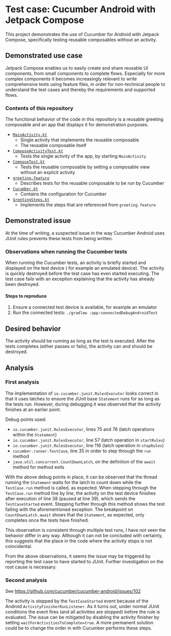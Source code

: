 # Test case: Cucumber Android with Jetpack Compose

This project demonstrates the use of Cucumber for Android with Jetpack Compose, specifically testing
reusable composables without an activity.

## Demonstrated use case

Jetpack Compose enables us to easily create and share reusable UI components, from small components
to complete flows. Especially for more complex components it becomes increasingly relevant to write
comprehensive tests using feature files, in order for non-technical people to understand the test
cases and thereby the requirements and supported flows.

### Contents of this repository

The functional behavior of the code in this repository is a reusable greeting composable and an app
that displays it for demonstration purposes.

- [`MainActivity.kt`](app/src/main/java/nl/jjkester/cucumber/compose/MainActivity.kt)
    - Single activity that implements the reusable composable
    - The reusable composable itself
- [`ComposeActivityTest.kt`](app/src/androidTest/java/nl/jjkester/cucumber/compose/ComposeActivityTest.kt)
    - Tests the single activity of the app, by starting `MainActivity`
- [`ComposeTest.kt`](app/src/androidTest/java/nl/jjkester/cucumber/compose/ComposeTest.kt)
    - Tests the reusable composable by setting a composable view without an explicit activity
- [`greeting.feature`](app/src/androidTest/assets/features/greeting.feature)
    - Describes tests for the reusable composable to be run by Cucumber
- [`Cucumber.kt`](app/src/androidTest/java/nl/jjkester/cucumber/compose/test/Cucumber.kt)
    - Contains the configuration for Cucumber
- [`GreetingSteps.kt`](app/src/androidTest/java/nl/jjkester/cucumber/compose/test/GreetingSteps.kt)
    - Implements the steps that are referenced from `greeting.feature`

## Demonstrated issue

At the time of writing, a suspected issue in the way Cucumber Android uses JUnit rules prevents
these tests from being written.

### Observations when running the Cucumber tests

When running the Cucumber tests, an activity is briefly started and displayed on the test device (
for example an emulated device). The activity is quickly destroyed before the test case has even
started executing. The test case fails with an exception explaining that the activity has already
been destroyed.

#### Steps to reproduce

1. Ensure a connected test device is available, for example an emulator
2. Run the connected tests: `./gradlew :app:connectedDebugAndroidTest`

## Desired behavior

The activity should be running as long as the test is executed. After the tests completes (either
passes or fails), the activity can and should be destroyed.

## Analysis

### First analysis

The implementation of `io.cucumber.junit.RulesExecutor` looks correct in that it uses latches to
ensure the JUnit base `Statement` runs for as long as the tests run. However, during debugging it
was observed that the activity finishes at an earlier point.

Debug points used:

- `io.cucumber.junit.RulesExecutor`, lines 75 and 76 (latch operations within the `Statement`)
- `io.cucumber.junit.RulesExecutor`, line 57 (latch operation in `startRules`)
- `io.cucumber.junit.RulesExecutor`, line 116 (latch operation in `stopRules`)
- `cucumber.runner.TestCase`, line 35 in order to step through the `run` method
- `java.util.concurrent.CountDownLatch`, on the definition of the `await` method for method exits

With the above debug points in place, it can be observed that the thread running the `Statement`
waits for the latch to count down while the `TestCase.run` method is called, as expected. When
stepping through the `TestCase.run` method line by line, the activity on the test device finishes
after execution of line 38 (paused at line 39), which sends the `TestCaseStarted` event. Stepping
further through this method shows the test failing with the aforementioned exception. The breakpoint
on `CountDownLatch.await` shows that the `Statement`, as expected, only completes once the tests
have finished.

This observation is consistent through multiple test runs, I have not seen the behavior differ in
any way. Although it can not be concluded with certainty, this suggests that the place in the code
where the activity stops is not coincidental.

From the above observations, it seems the issue may be triggered by reporting the test case to have
started to JUnit. Further investigation on the root cause is necessary.

### Second analysis

See https://github.com/cucumber/cucumber-android/issues/102

The activity is stopped by the `TestCaseStarted` event because of the
Android `ActivityFinisherRunListener`. As it turns out, under normal JUnit conditions the event
fires (and all activities are stopped) before the rule is evaluated. The issue can be mitigated by
disabling the activity finisher by setting `waitForActivitiesToComplete=true`. A more permanent
solution could be to change the order in with Cucumber performs these steps.
